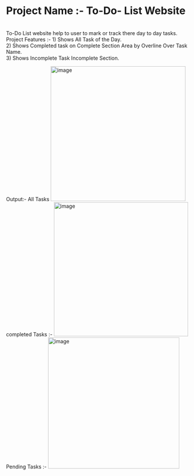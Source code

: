 #  Project Name :- To-Do- List Website 
<br>
To-Do List website help to user to mark or track there day to day tasks.
<br>
Project Features :- 1) Shows All Task of the Day.
                    <br>
                    2) Shows Completed task on Complete Section Area by Overline Over Task Name.
                    <br>
                    3) Shows Incomplete Task Incomplete Section.
                    <br>
                    
   Output:-  All Tasks
               <img width="369" alt="image" src="https://github.com/user-attachments/assets/18a38072-6970-4ca4-bbd9-7312323c64af" /> 
               <br>
               completed Tasks :-
                <img width="367" alt="image" src="https://github.com/user-attachments/assets/dbf921a6-09b6-4f4d-b955-f6df8343b273" /> <br>
                Pending Tasks :-
                 <img width="359" alt="image" src="https://github.com/user-attachments/assets/b21dca26-7654-47f7-99f2-d21d855ddba3" />



      

